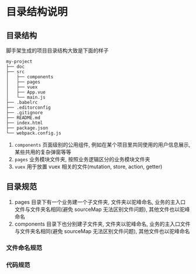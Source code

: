 # 目录结构说明

## 目录结构

脚手架生成的项目目录结构大致是下面的样子

```
my-project
├── doc
├── src
│   ├── components
│   ├── pages
│   ├── vuex
│   ├── App.vue
│   └── main.js
├── .babelrc
├── .editorconfig
├── .gitignore
├── README.md
├── index.html
├── package.json
└── webpack.config.js
```

1. `components` 页面级别的公用组件, 例如在某个项目里共同使用的用户信息展示, 某些共用的复杂弹窗等等
2. `pages` 业务模块文件夹, 按照业务逻辑区分的业务模块文件夹
3. `vuex` 用于放置 vuex 相关的文件(mutation, store, action, getter)

## 目录规范

1. pages 目录下有一个业务建一个子文件夹, 文件夹以驼峰命名, 业务的主入口文件与文件夹名相同(避免 sourceMap 无法区别文件问题), 其他文件也以驼峰命名
2. components 目录下也分别建子文件夹, 文件夹以驼峰命名, 业务的主入口文件与文件夹名相同(避免 sourceMap 无法区别文件问题), 其他文件也以驼峰命名

### 文件命名规范

### 代码规范

